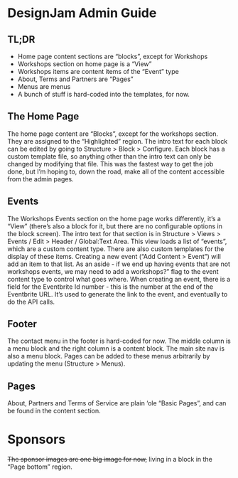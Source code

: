 # DesignJam Admin Guide
## TL;DR
 - Home page content sections are “blocks”, except for Workshops
 - Workshops section on home page is a “View”
 - Workshops items are content items of the “Event” type
 - About, Terms and Partners are “Pages”
 - Menus are menus
 - A bunch of stuff is hard-coded into the templates, for now.

## The Home Page
The home page content are “Blocks”, except for the workshops section. They are assigned to the “Highlighted” region. The intro text for each block can be edited by going to Structure > Block > Configure. Each block has a custom template file, so anything other than the intro text can only be changed by modifying that file. This was the fastest way to get the job done, but I’m hoping to, down the road, make all of the content accessible from the admin pages.

## Events
The Workshops Events section on the home page works differently, it’s a “View” (there’s also a block for it, but there are no configurable options in the block screen). The intro text for that section is in Structure > Views > Events / Edit > Header / Global:Text Area. This view loads a list of “events”, which are a custom content type. There are also custom templates for the display of these items. Creating a new event (“Add Content > Event”) will add an item to that list. As an aside - if we end up having events that are not workshops events, we may need to add a workshops?” flag to the event content type to control what goes where. When creating an event, there is a field for the Eventbrite Id number - this is the number at the end of the Eventbrite URL. It’s used to generate the link to the event, and eventually to do the API calls.

## Footer
The contact menu in the footer is hard-coded for now. The middle column is a menu block and the right column is a content block. The main site nav is also a menu block. Pages can be added to these menus arbitrarily by updating the menu (Structure > Menus).

## Pages
About, Partners and Terms of Service are plain ‘ole “Basic Pages”, and can be found in the content section.  

# Sponsors
~~The sponsor images are one big image for now,~~ living in a block in the “Page bottom” region.
